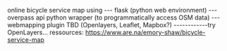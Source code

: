
online bicycle service map using
--- flask (python web environment)
--- overpass api python wrapper (to programmatically access OSM data)
--- webmapping plugin TBD (Openlayers, Leaflet, Mapbox?)
------------try OpenLayers...
ressources: https://www.are.na/emory-shaw/bicycle-service-map
